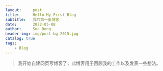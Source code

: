 ```yaml
---
layout:     post
title:      Hello My First Blog
subtitle:   我的第一条博客
date:       2022-05-08
author:     Sun Dong
header-img: img/post-bg-2015.jpg
catalog: true
tags:
    - Blog
---
```


>我开始自建网页写博客了，此博客用于回顾我的工作以及发表一些想法。
